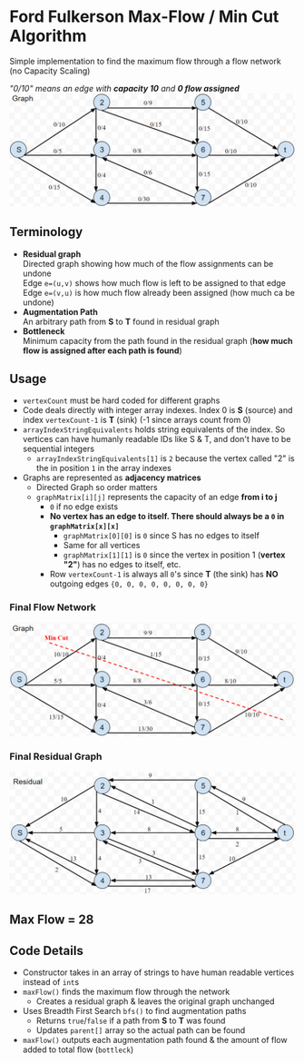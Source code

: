 # Ford Fulkerson Max-Flow / Min Cut Algorithm
Simple implementation to find the maximum flow through a flow network (no Capacity Scaling)

*"0/10" means an edge with **capacity 10** and **0 flow assigned***  
![](images/initial-graph.png)

## Terminology
- **Residual graph**  
Directed graph showing how much of the flow assignments can be undone  
Edge `e=(u,v)` shows how much flow is left to be assigned to that edge  
Edge `e=(v,u)` is how much flow already been assigned (how much ca be undone)
- **Augmentation Path**  
An arbitrary path from **S** to **T** found in residual graph
- **Bottleneck**  
Minimum capacity from the path found in the residual graph (**how much flow is assigned after each path is found**)

## Usage
- `vertexCount` must be hard coded for different graphs
- Code deals directly with integer array indexes. Index 0 is **S** (source) and index `vertexCount-1` is **T** (sink) (-1 since arrays count from 0)
- `arrayIndexStringEquivalents` holds string equivalents of the index. So vertices can have humanly readable IDs like S & T, and don't have to be sequential integers
  - `arrayIndexStringEquivalents[1]` is `2` because the vertex called "2" is the in position `1` in the array indexes
- Graphs are represented as **adjacency matrices**
  - Directed Graph so order matters
  - `graphMatrix[i][j]` represents the capacity of an edge **from i to j**
    - `0` if no edge exists
    - **No vertex has an edge to itself. There should always be a `0` in `graphMatrix[x][x]`**
      - `graphMatrix[0][0]` is `0` since S has no edges to itself
      - Same for all vertices
      - `graphMatrix[1][1]` is `0` since the vertex in position 1 (**vertex "2"**) has no edges to itself, etc.
    - Row `vertexCount-1` is always all `0`'s since **T** (the sink) has **NO** outgoing edges `{0, 0, 0, 0, 0, 0, 0, 0}`

### Final Flow Network
![](images/possible-min-cut.png)
### Final Residual Graph
![](images/final-residual-graph.png)
## Max Flow = 28

## Code Details
- Constructor takes in an array of strings to have human readable vertices instead of `int`s
- `maxFlow()` finds the maximum flow through the network
  - Creates a residual graph & leaves the original graph unchanged
- Uses Breadth First Search `bfs()` to find augmentation paths
  - Returns `true`/`false` if a path from **S** to **T** was found
  - Updates `parent[]` array so the actual path can be found
- `maxFlow()` outputs each augmentation path found & the amount of flow added to total flow (`bottleck`)
